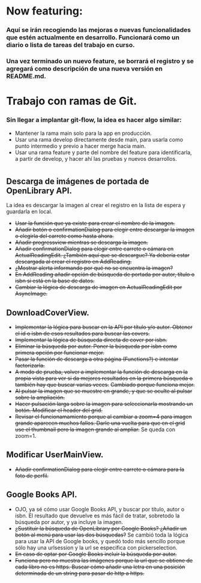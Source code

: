 # Now featuring:

### Aquí se irán recogiendo las mejoras o nuevas funcionalidades que estén actualmente en desarrollo. Funcionará como un diario o lista de tareas del trabajo en curso.

### Una vez terminado un nuevo feature, se borrará el registro y se agregará como descripción de una nueva versión en README.md.

#

# Trabajo con ramas de Git.

### Sin llegar a implantar git-flow, la idea es hacer algo similar:

* Mantener la rama main solo para la app en producción.
* Usar una rama develop directamente desde main, para usarla como punto intermedio y previo a hacer merge hacia main.
* Usar una rama feature y parte del nombre del feature para identificarla, a partir de develop, y hacer ahí las pruebas y nuevos desarrollos.

#

## Descarga de imágenes de portada de OpenLibrary API.

La idea es descargar la imagen al crear el registro en la lista de espera y guardarla en local.

* ~~Usar la función que ya existe para crear el nombre de la imagen.~~
* ~~Añadir botón o confirmationDialog para elegir entre descargar la imagen o elegirla del carrete como hasta ahora.~~
* ~~Añadir progressview mientras se descarga la imagen.~~
* ~~Añadir confirmationDialog para elegir entre carrete o cámara en ActualReadingEdit. ¿También aquí que se descargue? Ya debería estar descargada al crear el registro en AddReading.~~
* ~~¿Mostrar alerta informando por qué no se encuentra la imagen?~~
* ~~En AddReading añadir opción de búsqueda de portada por autor, título o isbn si está en la base de datos.~~
* ~~Cambiar la lógica de descarga de imagen en ActualReadingEdit por AsyncImage.~~


## DownloadCoverView.

* ~~Implementar la lógica para buscar en la API por título y/o autor. Obtener el id o isbn de esos resultados para buscar las covers.~~
* ~~Implementar la lógica de búsqueda directa de cover por isbn.~~
* ~~Eliminar la búsqueda por autor. Poner la búsqueda por isbn como primera opción por funcionar mejor.~~
* ~~Pasar la función de descarga a otra página (Functions?) e intentar factorizarla.~~
* ~~A modo de prueba, volver a implementar la función de descarga en la propia vista para ver si da mejores resultados en la primera búsqueda o también hay que buscar varias veces.~~ ~~Cambiado porque funciona mejor.~~
* ~~Al pulsar la imagen que se muestre en grande, y que se oculte al pulsar sobre la ampliación.~~
* ~~Hacer pulsación larga sobre la imagen para seleccionarla mostrando un botón. Modificar el header del grid.~~
* ~~Revisar el funcionamamiento porque al cambiar a zoom=4 para imagen grande aparecen muchos fallos. Darle una vuelta para que en el grid use el thumbnail pero la imagen grande al ampliar.~~ Se queda con zoom=1.


## Modificar UserMainView.

* ~~Añadir confirmationDialog para elegir entre carrete o cámara para la foto de perfil.~~


## Google Books API.

* OJO, ya sé cómo usar Google Books API, y buscar por título, autor o isbn. El resultado que devuelve es más fácil de tratar, sobretodo la búsqueda por autor, y ya incluye la imagen.
* ~~¿Sustituir la búsqueda de OpenLibrary por Google Books? ¿Añadir un botón al menú para usar las dos búsquedas?~~ Se cambió toda la lógica para usar la API de Google books, y quedó todo más sencillo porque sólo hay una urlsession y la url se especifica con pickerselection.
* ~~En caso de optar por Google Books incluir la búsqueda por autor.~~
* ~~Funciona pero no muestra las imágenes porque la url que se obtiene de cada libro no es https. Buscar cómo añadir una letra en una posición determinada de un string para pasar de http a https.~~